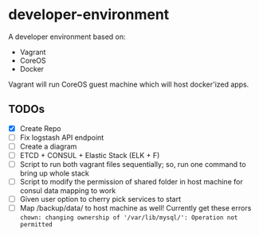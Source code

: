 # developer-environment

A developer environment based on:

* Vagrant
* CoreOS
* Docker

Vagrant will run CoreOS guest machine which will host docker'ized apps. 

## TODOs

- [x] Create Repo
- [ ] Fix logstash API endpoint
- [ ] Create a diagram
- [ ] ETCD + CONSUL + Elastic Stack (ELK + F)
- [ ] Script to run both vagrant files sequentially; so, run one command to bring up whole stack
- [ ] Script to modify the permission of shared folder in host machine for consul data mapping to work
- [ ] Given user option to cherry pick services to start
- [ ] Map /backup/data/ to host machine as well! Currently get these errors `chown: changing ownership of '/var/lib/mysql/': Operation not permitted`